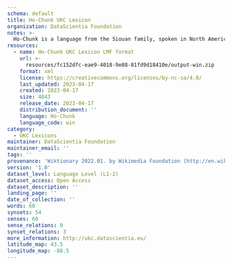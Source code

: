 ```yaml
---
schema: default
title: Ho-Chunk UKC Lexicon
organization: DataScientia Foundation
notes: >-
  Ho-Chunk is a language from the Siouan family, spoken in North America. The UKC Lexicon of Ho-Chunk is represented as a lexico-semantic network. It consists of words, word senses, synsets, as well as sense-level and synset-level relationships.
resources:
  - name: Ho-Chunk UKC Lexicon LMF format
    url: >-
      resources/fc152dfc-eae9-4018-9e88-81fd9d18410e/output-win.zip
    format: xml
    license: https://creativecommons.org/licenses/by-nc-sa/4.0/
    last_updated: 2023-04-17
    created: 2023-04-17
    size: 4843
    release_date: 2023-04-17
    distribution_document: ''
    language: Ho-Chunk
    language_code: win
category:
  - UKC Lexicons
maintainer: DataScientia Foundation
maintainer_email: ''
tags: ''
provenance: 'Wiktionary 2022.01. by Wikimedia Foundation (http://en.wiktionary.org); CogNet 2.1 by Khuyagbaatar Batsuren, National University of Mongolia (http://cognet.ukc.disi.unitn.it); KinDiv: Kinship Diversity 1.0 by Temuulen Khishigsuren (http://ukc.disi.unitn.it/index.php/kinship/); Native Languages of the Americas 2021.11. by Laura Redish and Orrin Lewis (http://www.native-languages.org); Princeton WordNet 2.1 by Princeton University (https://wordnet.princeton.edu)'
version: '1.0'
dataset_level: Language Level (L1-2)
dataset_access: Open Access
dataset_description: ''
landing_page: ''
date_of_collection: ''
words: 60
synsets: 54
senses: 60
sense_relations: 0
synset_relations: 3
more_information: http://ukc.datascientia.eu/
latitude_map: 43.5
longitude_map: -88.5
---
```

